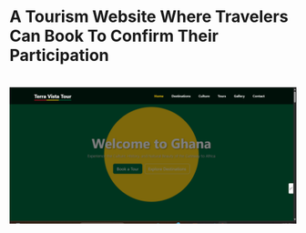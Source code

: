 # A  Tourism Website Where Travelers Can Book To Confirm Their Participation




# ![alt text](<Screenshot (8).png>)